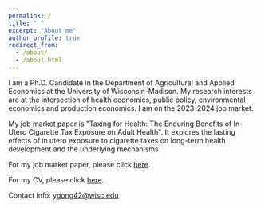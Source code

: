 ```yaml
---
permalink: /
title: " "
excerpt: "About me"
author_profile: true
redirect_from: 
  - /about/
  - /about.html
---
```


I am a Ph.D. Candidate in the Department of Agricultural and Applied Economics at the University of Wisconsin-Madison. My research interests are at the intersection of health economics, public policy, environmental economics and production economics. I am on the 2023-2024 job market.

My job market paper is "Taxing for Health: The Enduring Benefits of In-Utero Cigarette Tax Exposure on Adult Health". It explores the lasting effects of in utero exposure to cigarette taxes on long-term health development and the underlying mechanisms. 

For my job market paper, please click [here](https://ytgonguw.github.io/files/JMP_Yating_AAE.pdf).

For my CV, please click [here](https://ytgonguw.github.io/files/CV.pdf).

Contact Info: [ygong42@wisc.edu](mailto:ygong42@wisc.edu)
